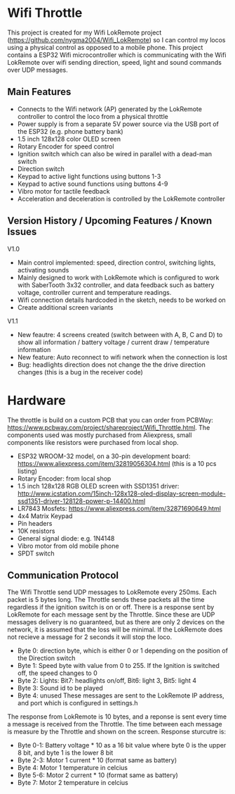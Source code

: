 # Wifi Throttle
This project is created for my Wifi LokRemote project (https://github.com/nygma2004/Wifi_LokRemote) so I can control my locos using a physical control as opposed to a mobile phone. This project contains a ESP32 Wifi microcontroller which is communicating with the Wifi LokRemote over wifi sending direction, speed, light and sound commands over UDP messages.
## Main Features
- Connects to the Wifi network (AP) generated by the LokRemote controller to control the loco from a physical throttle
- Power supply is from a separate 5V power source via the USB port of the ESP32 (e.g. phone battery bank)
- 1.5 inch 128x128 color OLED screen
- Rotary Encoder for speed control
- Ignition switch which can also be wired in parallel with a dead-man switch
- Direction switch
- Keypad to active light functions using buttons 1-3
- Keypad to active sound functions using buttons 4-9
- Vibro motor for tactile feedback
- Acceleration and deceleration is controlled by the LokRemote controller

## Version History / Upcoming Features / Known Issues
V1.0
- Main control implemented: speed, direction control, switching lights, activating sounds
- Mainly designed to work with LokRemote which is configured to work with SaberTooth 3x32 controller, and data feedback such as battery voltage, controller current and temperature readings.
- Wifi connection details hardcoded in the sketch, needs to be worked on
- Create additional screen variants

V1.1
- New feautre: 4 screens created (switch between with A, B, C and D) to show all information / battery voltage / current draw / temperature information
- New feature: Auto reconnect to wifi network when the connection is lost
- Bug: headlights direction does not change the the drive direction changes (this is a bug in the receiver code)

# Hardware
The throttle is build on a custom PCB that you can order from PCBWay: https://www.pcbway.com/project/shareproject/Wifi_Throttle.html.
The components used was mostly purchased from Aliexpress, small components like resistors were purchased from local shop.
- ESP32 WROOM-32 model, on a 30-pin development board: https://www.aliexpress.com/item/32819056304.html (this is a 10 pcs listing)
- Rotary Encoder: from local shop
- 1.5 inch 128x128 RGB OLED screen with SSD1351 driver: http://www.icstation.com/15inch-128x128-oled-display-screen-module-ssd1351-driver-128128-power-p-14400.html
- LR7843 Mosfets: https://www.aliexpress.com/item/32871690649.html
- 4x4 Matrix Keypad
- Pin headers
- 10K resistors
- General signal diode: e.g. 1N4148
- Vibro motor from old mobile phone
- SPDT switch

## Communication Protocol
The Wifi Throttle send UDP messages to LokRemote every 250ms. Each packet is 5 bytes long. The Throttle sends these packets all the time regardless if the ignition switch is on or off. There is a response sent by LokRemote for each message sent by the Throttle. Since these are UDP messages delivery is no guaranteed, but as there are only 2 devices on the network, it is assumed that the loss will be minimal. If the LokRemote does not recieve a message for 2 seconds it will stop the loco.
- Byte 0: direction byte, which is either 0 or 1 depending on the position of the Direction switch
- Byte 1: Speed byte with value from 0 to 255. If the Ignition is switched off, the speed changes to 0
- Byte 2: Lights: Bit7: headlights on/off, Bit6: light 3, Bit5: light 4
- Byte 3: Sound id to be played
- Byte 4: unused
These messages are sent to the LokRemote IP address, and port which is configured in settings.h

The response from LokRemote is 10 bytes, and a reponse is sent every time a message is received from the Throttle. The time between each message is measure by the Throttle and shown on the screen. Response sturcutre is:
- Byte 0-1: Battery voltage * 10 as a 16 bit value where byte 0 is the upper 8 bit, and byte 1 is the lower 8 bit 
- Byte 2-3: Motor 1 current * 10 (format same as battery)
- Byte 4: Motor 1 temperature in celcius
- Byte 5-6: Motor 2 current * 10 (format same as battery)
- Byte 7: Motor 2 temperature in celcius

